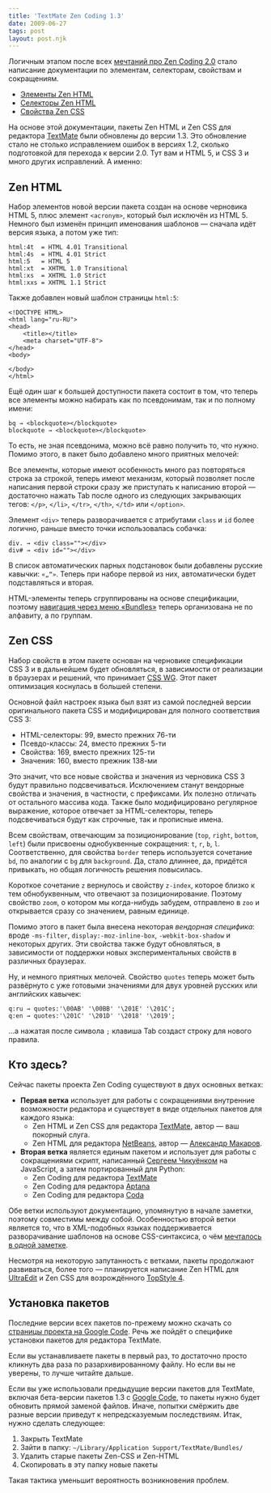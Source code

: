 ```yaml
---
title: 'TextMate Zen Coding 1.3'
date: 2009-06-27
tags: post
layout: post.njk
---
```


Логичным этапом после всех [мечтаний про Zen Coding 2.0](/blog/zen-coding-concept/) стало написание документации по элементам, селекторам, свойствам и сокращениям.

- [Элементы Zen HTML](http://code.google.com/p/zen-coding/wiki/ZenHTMLElementsRu)
- [Селекторы Zen HTML](http://code.google.com/p/zen-coding/wiki/ZenHTMLSelectorsRu)
- [Свойства Zen CSS](http://code.google.com/p/zen-coding/wiki/ZenCSSPropertiesRu)

На основе этой документации, пакеты Zen HTML и Zen CSS для редактора [TextMate](http://macromates.com/) были обновлены до версии 1.3. Это обновление стало не столько исправлением ошибок в версиях 1.2, сколько подготовкой для перехода к версии 2.0. Тут вам и HTML 5, и CSS 3 и много других исправлений. А именно:

## Zen HTML

Набор элементов новой версии пакета создан на основе черновика HTML 5, плюс элемент `<acronym>`, который был исключён из HTML 5. Немного был изменён принцип именования шаблонов — сначала идёт версия языка, а потом уже тип:

    html:4t  = HTML 4.01 Transitional
    html:4s  = HTML 4.01 Strict
    html:5   = HTML 5
    html:xt  = XHTML 1.0 Transitional
    html:xs  = XHTML 1.0 Strict
    html:xxs = XHTML 1.1 Strict

Также добавлен новый шаблон страницы `html:5`:

    <!DOCTYPE HTML>
    <html lang="ru-RU">
    <head>
        <title></title>
        <meta charset="UTF-8">
    </head>
    <body>

    </body>
    </html>

Ещё один шаг к большей доступности пакета состоит в том, что теперь все элементы можно набирать как по псевдонимам, так и по полному имени:

    bq → <blockquote></blockquote>
    blockquote → <blockquote></blockquote>

То есть, не зная псевдонима, можно всё равно получить то, что нужно. Помимо этого, в пакет было добавлено много приятных мелочей:

Все элементы, которые имеют особенность много раз повторяться строка за строкой, теперь имеют механизм, который позволяет после написания первой строки сразу же приступать к написанию второй — достаточно нажать Tab после одного из следующих закрывающих тегов: `</p>`, `</li>`, `</tr>`, `</th>`, `</td>` или `</option>`.

Элемент `<div>` теперь разворачивается с атрибутами `class` и `id` более логично, раньше вместо точки использовалась собачка:

    div. → <div class=""></div>
    div# → <div id=""></div>

В список автоматических парных подстановок были добавлены русские кавычки: `«„“»`. Теперь при наборе первой из них, автоматически будет подставляться и вторая.

HTML-элементы теперь сгруппированы на основе спецификации, поэтому [навигация через меню «Bundles»](images/menu.navigation.png) теперь организована не по алфавиту, а по группам.

## Zen CSS

Набор свойств в этом пакете основан на черновике спецификации CSS 3 и в дальнейшем будет обновляться, в зависимости от реализации в браузерах и решений, что принимает [CSS WG](http://www.w3.org/blog/CSS/). Этот пакет оптимизация коснулась в большей степени.

Основной файл настроек языка был взят из самой последней версии оригинального пакета CSS и модифицирован для полного соответствия CSS 3:

- HTML-селекторы: 99, вместо прежних 76-ти
- Псевдо-классы: 24, вместо прежних 5-ти
- Свойства: 169, вместо прежних 125-ти
- Значения: 160, вместо прежник 138-ми

Это значит, что все новые свойства и значения из черновика CSS 3 будут правильно подсвечиваться. Исключением станут вендорные свойства и значения, в частности, с префиксами. Их полезно отличать от остального массива кода. Также было модифицировано регулярное выражение, которое отвечает за HTML-селекторы, теперь подсвечиваться будут как строчные, так и прописные имена.

Всем свойствам, отвечающим за позиционирование (`top`, `right`, `bottom`, `left`) были присвоены однобуквенные сокращения: `t`, `r`, `b`, `l`. Соответственно, для свойства `border` теперь используется сочетание `bd`, по аналогии с `bg` для `background`. Да, стало длиннее, да, придётся привыкать, но общая логичность решения повысилась.

Короткое сочетание `z` вернулось и свойству `z-index`, которое близко к тем обнобуквенным, что отвечают за позиционирование. Поэтому свойство `zoom`, о котором мы когда-нибудь забудем, отправлено в `zoo` и открывается сразу со значением, равным единице.

Помимо этого в пакет была внесена некоторая _вендорная специфика_: вроде `-ms-filter`, `display:-moz-inline-box`, `-webkit-box-shadow` и некоторых других. Эти свойства также будут обновляться, в зависимости от поддержки новых экспериментальных свойств в различных браузерах.

Ну, и немного приятных мелочей. Свойство `quotes` теперь может быть развёрнуто с уже готовыми значениями для двух уровней русских или английских кавычек:

    q:ru → quotes:'\00AB' '\00BB' '\201E' '\201C';
    q:en → quotes:'\201C' '\201D' '\2018' '\2019';

…а нажатая после символа `;` клавиша Tab создаст строку для нового правила.

## Кто здесь?

Сейчас пакеты проекта Zen Coding существуют в двух основных ветках:

- **Первая ветка** использует для работы с сокращениями внутренние возможности редактора и существует в виде отдельных пакетов для каждого языка:
    - Zen HTML и Zen CSS для редактора [TextMate](http://macromates.com/), автор — ваш покорный слуга.
    - Zen HTML для редактора [NetBeans](http://www.netbeans.org/), автор — [Александр Макаров](http://rmcreative.ru/).
- **Вторая ветка** является единым пакетом и использует для работы с сокращениями скрипт, написанный [Сергеем Чикуёнком](http://chikuyonok.ru/) на JavaScript, а затем портированный для Python:
    - Zen Coding для редактора [TextMate](http://macromates.com/)
    - Zen Coding для редактора [Aptana](http://www.aptana.com/)
    - Zen Coding для редактора [Coda](http://panic.com/coda/)

Обе ветки используют документацию, упомянутую в начале заметки, поэтому совместимы между собой. Особенностью второй ветки является то, что в XML-подобных языках поддерживается разворачивание шаблонов на основе CSS-синтаксиса, о чём [мечталось в одной заметке](/blog/zen-coding-concept/).

Несмотря на некоторую запутанность с ветками, пакеты продолжают развиваться, более того — планируется написание Zen HTML для [UltraEdit](http://www.ultraedit.com/products/ultraedit/) и Zen CSS для возрождённого [TopStyle 4](http://www.topstyle4.com/).

## Установка пакетов

Последние версии всех пакетов по-прежему можно скачать со [страницы проекта на Google Code](http://code.google.com/p/zen-coding/). Речь же пойдёт о специфике установки пакетов для редактора TextMate.

Если вы устанавливаете пакеты в первый раз, то достаточно просто кликнуть два раза по разархивированному файлу. Но если вы не уверены, то лучше читайте дальше.

Если вы уже использовали предыдущие версии пакетов для TextMate, включая бета-версии пакетов 1.3 с [Google Code](http://code.google.com/p/zen-coding/), то пакеты нужно будет обновить прямой заменой файлов. Иначе, попытки смёржить две разные версии приведут к непредсказуемым последствиям. Итак, нужно сделать следующее:

1. Закрыть TextMate
2. Зайти в папку: `~/Library/Application Support/TextMate/Bundles/`
3. Удалить старые пакеты Zen-CSS и Zen-HTML
4. Скопировать в эту папку новые пакеты

Такая тактика уменьшит вероятность возникновения проблем.
